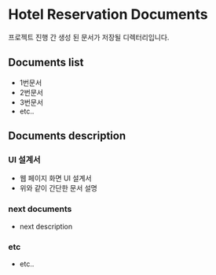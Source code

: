 # Hotel Reservation Documents

프로젝트 진행 간 생성 된 문서가 저장될 디렉터리입니다.

## Documents list
 - 1번문서
 - 2번문서
 - 3번문서
 - etc..

## Documents description

### UI 설계서
 - 웹 페이지 화면 UI 설계서
 - 위와 같이 간단한 문서 설명

### next documents
 - next description

### etc
 - etc..
 
